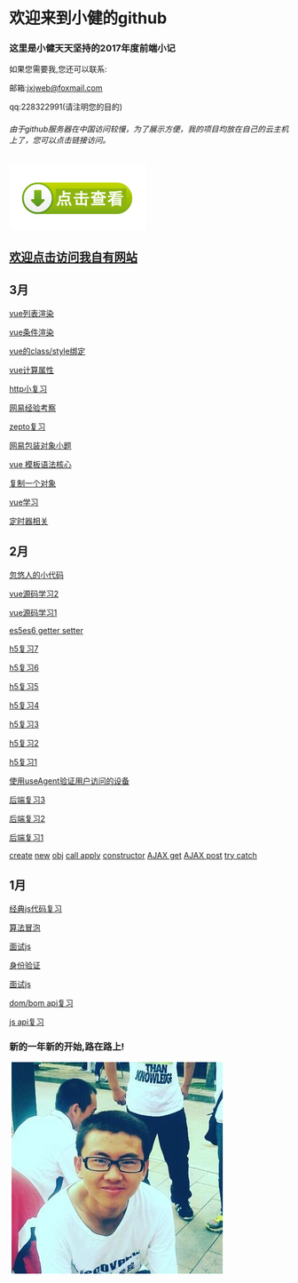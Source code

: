 # 欢迎来到小健的github

### 这里是小健天天坚持的2017年度前端小记

如果您需要我,您还可以联系:

邮箱:jxjweb@foxmail.com

qq:228322991(请注明您的目的)
 
###### 由于github服务器在中国访问较慢，为了展示方便，我的项目均放在自己的云主机上了，您可以点击链接访问。
 
 [![link](mouseover.gif)](http://webjxj.sc2yun.com/)
##  [欢迎点击访问我自有网站](http://webjxj.sc2yun.com/)
 
## 3月

 [vue列表渲染](zj0312.png)

 [vue条件渲染](zj0311.png)

 [vue的class/style绑定](zj0310.md)

 [vue计算属性](zj0309.md)

 [http小复习](zj0308.md)

 [网易经验考察](zj0307.md)

 [zepto复习](zj0306.md)

 [网易包装对象小题](zj0305.md)

 [vue 模板语法核心](zj0304.md)

 [复制一个对象](zj0303.md)
 
 [vue学习](zj0302.md)
 
 [定时器相关](zj0301.md) 
 
## 2月

 [忽悠人的小代码](zk0228.md)
 
 [vue源码学习2](vue02)
 
 [vue源码学习1](vue01)
 
 [es5es6 getter setter](zk02252.md)

 [h5复习7](zk0211.md)

 [h5复习6](zk0210.md)

 [h5复习5](zk0209.md)
 
 [h5复习4](zk0208.md)
 
 [h5复习3](zk0207.md)
 
 [h5复习2](zk0206.md)
 
 [h5复习1](zk0205.md)

 [使用useAgent验证用户访问的设备](zk0225.md)
 
 [后端复习3](zk0203.md)
 
 [后端复习2](zk0202.md)
 
 [后端复习1](zk0201.md)

 [create](zk0219.md)
 [new](zk0218.md)
 [obj](zk0217.md)
 [call apply](zk0224.md)
 [constructor](zk0223.md)
 [AJAX get](zk0222.md)
 [AJAX post](zk0221.md)
 [try catch](zk0220.md)
 
## 1月

 [经典js代码复习](zl0101.md)

 [算法冒泡](zl0102.md)

 [面试js](zl0103.md)

 [身份验证](zl0104.md)

 [面试js](zl0105.md)

 [dom/bom api复习](zl0110.md)

 [js api复习](zl0111.md)

### 新的一年新的开始,路在路上!

 ![大一长跑照片,老累了.大一啊,美好的大一](me.jpg)
